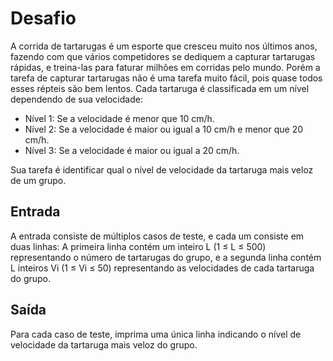<h1>Desafio</h1>
A corrida de tartarugas é um esporte que cresceu muito nos últimos anos, fazendo com que vários competidores se dediquem a capturar tartarugas rápidas, e treina-las para faturar milhões em corridas pelo mundo. Porém a tarefa de capturar tartarugas não é uma tarefa muito fácil, pois quase todos esses répteis são bem lentos. Cada tartaruga é classificada em um nível dependendo de sua velocidade:

<ul>
<li>Nível 1: Se a velocidade é menor que 10 cm/h. </li>
<li>Nível 2: Se a velocidade é maior ou igual a 10 cm/h e menor que 20 cm/h.</li>
<li>Nível 3: Se a velocidade é maior ou igual a 20 cm/h.</li>
</ul>

Sua tarefa é identificar qual o nível de velocidade da tartaruga mais veloz de um grupo.

<h2>Entrada</h2>
A entrada consiste de múltiplos casos de teste, e cada um consiste em duas linhas: A primeira linha contém um inteiro L (1 ≤ L ≤ 500) representando o número de tartarugas do grupo, e a segunda linha contém L inteiros Vi (1 ≤ Vi ≤ 50) representando as velocidades de cada tartaruga do grupo.

<h2>Saída</h2>
Para cada caso de teste, imprima uma única linha indicando o nível de velocidade da tartaruga mais veloz do grupo.